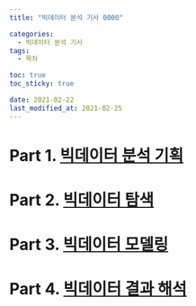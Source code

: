 ```yaml
---
title: "빅데이터 분석 기사 0000"

categories: 
  - 빅데이터 분석 기사
tags: 
  - 목차

toc: true
toc_sticky: true

date: 2021-02-22
last_modified_at: 2021-02-25
---
```


# Part 1. [빅데이터 분석 기획](https://goaswon.github.io/%EB%B9%85%EB%8D%B0%EC%9D%B4%ED%84%B0%20%EB%B6%84%EC%84%9D%20%EA%B8%B0%EC%82%AC/1000%EB%B9%85%EB%8D%B0%EC%9D%B4%ED%84%B0_%EB%B6%84%EC%84%9D_%EA%B8%B0%ED%9A%8D/)

# Part 2. [빅데이터 탐색](https://goaswon.github.io/%EB%B9%85%EB%8D%B0%EC%9D%B4%ED%84%B0%20%EB%B6%84%EC%84%9D%20%EA%B8%B0%EC%82%AC/2000%EB%B9%85%EB%8D%B0%EC%9D%B4%ED%84%B0_%ED%83%90%EC%83%89/)

# Part 3. [빅데이터 모델링](https://goaswon.github.io/%EB%B9%85%EB%8D%B0%EC%9D%B4%ED%84%B0%20%EB%B6%84%EC%84%9D%20%EA%B8%B0%EC%82%AC/1320%EB%8D%B0%EC%9D%B4%ED%84%B0_%EC%A0%81%EC%9E%AC_%EB%B0%8F_%EC%A0%80%EC%9E%A5/)

# Part 4. [빅데이터 결과 해석](https://goaswon.github.io/%EB%B9%85%EB%8D%B0%EC%9D%B4%ED%84%B0%20%EB%B6%84%EC%84%9D%20%EA%B8%B0%EC%82%AC/4000%EB%B9%85%EB%8D%B0%EC%9D%B4%ED%84%B0_%EA%B2%B0%EA%B3%BC_%ED%95%B4%EC%84%9D/)

